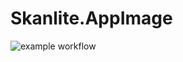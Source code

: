 # Skanlite.AppImage

![example workflow](https://github.com/nx-appbuild-hub/Skanlite.AppImage//actions/workflows/makefile.yml/badge.svg)
